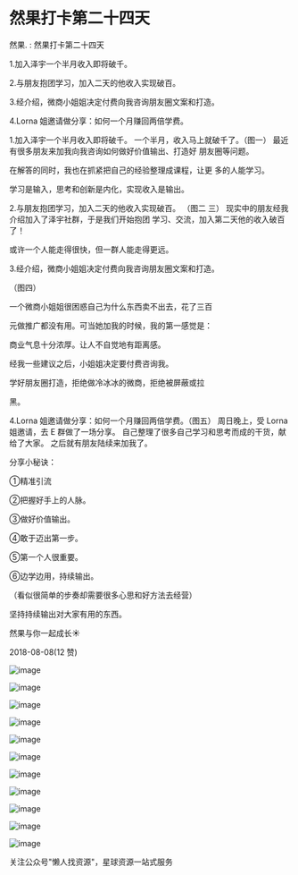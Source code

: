 # 然果打卡第二十四天

然果. : 然果打卡第二十四天

1.加入泽宇一个半月收入即将破千。

2.与朋友抱团学习，加入二天的他收入实现破百。

3.经介绍，微商小姐姐决定付费向我咨询朋友圈文案和打造。

4.Lorna 姐邀请做分享：如何一个月赚回两倍学费。

1.加入泽宇一个半月收入即将破千。 一个半月，收入马上就破千了。（图一） 最近有很多朋友来加我向我咨询如何做好价值输出、打造好 朋友圈等问题。

在解答的同时，我也在抓紧把自己的经验整理成课程，让更 多的人能学习。

学习是输入，思考和创新是内化，实现收入是输出。

2.与朋友抱团学习，加入二天的他收入实现破百。 （图二 三） 现实中的朋友经我介绍加入了泽宇社群，于是我们开始抱团 学习、交流，加入第二天他的收入破百了！

或许一个人能走得很快，但一群人能走得更远。

3.经介绍，微商小姐姐决定付费向我咨询朋友圈文案和打造。

（图四）

一个微商小姐姐很困惑自己为什么东西卖不出去，花了三百

元做推广都没有用。可当她加我的时候，我的第一感觉是：

商业气息十分浓厚。让人不自觉地有距离感。

经我一些建议之后，小姐姐决定要付费咨询我。

学好朋友圈打造，拒绝做冷冰冰的微商，拒绝被屏蔽或拉

黑。

4.Lorna 姐邀请做分享：如何一个月赚回两倍学费。（图五） 周日晚上，受 Lorna 姐邀请，去 E 群做了一场分享。 自己整理了很多自己学习和思考而成的干货，献给了大家。 之后就有朋友陆续来加我了。

分享小秘诀：

①精准引流

②把握好手上的人脉。

③做好价值输出。

④敢于迈出第一步。

⑤第一个人很重要。

⑥边学边用，持续输出。

（看似很简单的步奏却需要很多心思和好方法去经营）

坚持持续输出对大家有用的东西。

然果与你一起成长☀

2018-08-08(12 赞)

![image](img/Image_663.png)

![image](img/Image_664.png)

![image](img/Image_665.png)

![image](img/Image_666.png)

![image](img/Image_667.png)

![image](img/Image_668.png)

![image](img/Image_669.png)

![image](img/Image_670.png)

![image](img/Image_671.png)

![image](img/Image_672.png)

![image](img/Image_673.png)

关注公众号"懒人找资源"，星球资源一站式服务